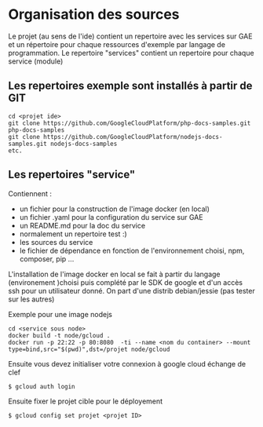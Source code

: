 # Organisation des sources
Le projet (au sens de l'ide) contient un repertoire avec les services sur GAE et un répertoire
pour chaque ressources d'exemple par langage de programmation. Le repertoire "services" contient
un repertoire pour chaque service (module)

## Les repertoires exemple sont installés à partir de GIT

```
cd <projet ide>
git clone https://github.com/GoogleCloudPlatform/php-docs-samples.git php-docs-samples
git clone https://github.com/GoogleCloudPlatform/nodejs-docs-samples.git nodejs-docs-samples
etc.
```

## Les repertoires "service"
Contiennent :
* un fichier pour la construction de l'image docker (en local)
* un fichier <nom du service>.yaml pour la configuration du service sur GAE
* un README.md pour la doc du service
* normalement un repertoire test :)
* les sources du service
* le fichier de dépendance en fonction de l'environnement choisi, npm, composer, pip ...

L'installation de l'image docker en local se fait à partir du langage (environement )choisi puis 
complété par le SDK de google et d'un accès ssh pour un utilisateur donné.
On part d'une distrib debian/jessie (pas tester sur les autres)

Exemple pour une image nodejs 

```
cd <service sous node>
docker build -t node/gcloud .
docker run -p 22:22 -p 80:8080  -ti --name <nom du container> --mount type=bind,src="$(pwd)",dst=/projet node/gcloud
```

Ensuite vous devez initialiser votre connexion à google cloud échange de clef

```
$ gcloud auth login
```

Ensuite fixer le projet cible pour le déployement

```
$ gcloud config set projet <projet ID>
```